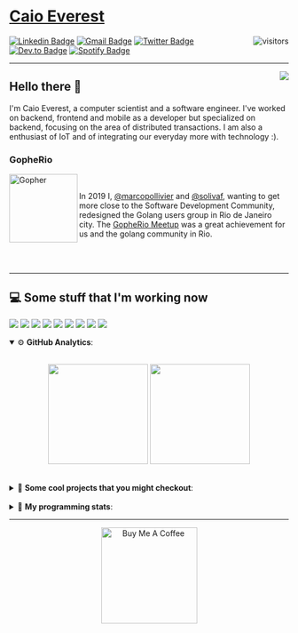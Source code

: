 # [Caio Everest](https://caioeverest.dev)

<img align="right" src="https://visitor-badge.glitch.me/badge?page_id=caioeverest.caioeverest" alt="visitors">

[![Linkedin Badge](https://img.shields.io/badge/-LinkedIn-blue?style=flat-square&logo=Linkedin&logoColor=white&link=https://www.linkedin.com/in/caioeverest/)](https://www.linkedin.com/in/caioeverest/)
[![Gmail Badge](https://img.shields.io/badge/-Gmail-c14438?style=flat-square&logo=Gmail&logoColor=white&link=mailto:mollivier.dev@gmail.com)](mailto:caioeverest.b@gmail.com/)
[![Twitter Badge](https://img.shields.io/badge/-Twitter-1DA1F2?style=flat-square&logo=Twitter&logoColor=white&link=https://twitter.com/caioeverest)](https://twitter.com/caioeverest)
[![Dev.to Badge](https://img.shields.io/badge/-Dev.to-363D44?style=flat-square&logo=Dev.to&logoColor=white&link=https://dev.to/caioeverest)](https://dev.to/caioeverest)
[![Spotify Badge](https://img.shields.io/badge/-Spotify-1ED760?style=flat-square&amp;labelColor=fff&amp;logo=Spotify&link=https://open.spotify.com/user/caio.everest)](https://open.spotify.com/user/caio.everest)

---
<img align="right" src="https://media3.giphy.com/media/Nx0rz3jtxtEre/200.gif"/>

## Hello there 🖖

<p>
    I'm Caio Everest, a computer scientist and a software engineer. I've worked on backend, frontend and mobile as a developer
    but specialized on backend, focusing on the area of distributed transactions. I am also a enthusiast of IoT and of integrating
    our everyday more with technology :).
</p>

### GopheRio

<img align="left" src="https://i.imgur.com/zmxMolD.png" alt="Gopher" width="123em">

<br>
<p>
    In 2019 I, <a href="https://github.com/marcopollivier">@marcopollivier</a> and <a href="https://github.com/solivaf">
    @solivaf</a>, wanting to get more close to the Software Development
    Community, redesigned the Golang users group in Rio de Janeiro city. The <a href="https://www.meetup.com/GopheRio">
    GopheRio Meetup</a> was a great achievement for us and the golang community in Rio.
</p>
<br><br>

---

## 💻 Some stuff that I'm working now

<a href=""><img src="https://img.shields.io/badge/-Go-00ADD8?style=flat-square&logo=go&logoColor=white"></a>
<a href=""><img src="https://img.shields.io/badge/-Rust-4f4f4f?style=flat-square&logo=rust&logoColor=white"></a>
<a href=""><img src="https://img.shields.io/badge/-Python-F7C400?style=flat-square&logo=python&logoColor=white"></a>
<a href=""><img src="https://img.shields.io/badge/-Ruby-980D02?style=flat-square&logo=ruby&logoColor=white"></a>
<a href=""><img src="http://img.shields.io/badge/-Java-007396?style=flat-square&logo=java&logoColor=white"></a>
<a href=""><img src="http://img.shields.io/badge/-Kotlin-7B6BDA?style=flat-square&logo=kotlin&logoColor=white"></a>
<a href=""><img src="http://img.shields.io/badge/-JavaScript-F7DF1E?style=flat-square&logo=JavaScript&logoColor=white"></a>
<a href=""><img src="http://img.shields.io/badge/-Terraform-623CE4?style=flat-square&logo=Terraform&logoColor=white"></a>
<a href=""><img src="http://img.shields.io/badge/-Ansible-171615?style=flat-square&logo=Ansible&logoColor=white"></a>

<details open>
    <summary>⚙ <b>GitHub Analytics</b>: </summary>
    <br>
    <p align="center">
        <img height="180em" src="https://github-readme-stats-eight-theta.vercel.app/api?username=caioeverest&show_icons=true&theme=tokyonight&include_all_commits=true&count_private=true"/>
        <img height="180em" src="https://github-readme-stats-eight-theta.vercel.app/api/top-langs/?username=caioeverest&layout=compact&langs_count=8&theme=tokyonight&include_all_commits=true&count_private=true"/>
    </p>
</details>

<br>

<details>
    <summary>🔨 <b>Some cool projects that you might checkout</b>: </summary>
    <div style="margin-left:3em">
        <li>🌠 <a href="https://github.com/caioeverest/supernova">Supernova</a> - Script that builds a development environment on linux machines</li>
        <li>⚙ <a href="https://github.com/caioeverest/gocfg">Gocfg</a> - A golang library that loads config structs from files with environment interpolation</li>
    </div>
</details>

<br>


<details>
 <summary>🤖 <b>My programming stats</b>: </summary>
<br>
<!--START_SECTION:waka-->
![Code Time](http://img.shields.io/badge/Code%20Time-3%2C318%20hrs%2036%20mins-blue)

**🐱 My GitHub Data** 

> 📦 80.6 kB Used in GitHub's Storage 
 > 
> 🏆 261 Contributions in the Year 2025
 > 
> 🚫 Not Opted to Hire
 > 
> 📜 42 Public Repositories 
 > 
> 🔑 9 Private Repositories 
 > 
**I'm an Early 🐤** 

```text
🌞 Morning                851 commits         ████░░░░░░░░░░░░░░░░░░░░░   17.55 % 
🌆 Daytime                2478 commits        █████████████░░░░░░░░░░░░   51.11 % 
🌃 Evening                1028 commits        █████░░░░░░░░░░░░░░░░░░░░   21.20 % 
🌙 Night                  491 commits         ███░░░░░░░░░░░░░░░░░░░░░░   10.13 % 
```
📅 **I'm Most Productive on Wednesday** 

```text
Monday                   589 commits         ███░░░░░░░░░░░░░░░░░░░░░░   12.15 % 
Tuesday                  1174 commits        ██████░░░░░░░░░░░░░░░░░░░   24.22 % 
Wednesday                1345 commits        ███████░░░░░░░░░░░░░░░░░░   27.74 % 
Thursday                 462 commits         ██░░░░░░░░░░░░░░░░░░░░░░░   09.53 % 
Friday                   853 commits         ████░░░░░░░░░░░░░░░░░░░░░   17.59 % 
Saturday                 148 commits         █░░░░░░░░░░░░░░░░░░░░░░░░   03.05 % 
Sunday                   277 commits         █░░░░░░░░░░░░░░░░░░░░░░░░   05.71 % 
```


📊 **This Week I Spent My Time On** 

```text
💬 Programming Languages: 
Go                       8 hrs 45 mins       ██████████░░░░░░░░░░░░░░░   38.04 % 
Python                   4 hrs 43 mins       █████░░░░░░░░░░░░░░░░░░░░   20.56 % 
TypeScript               1 hr 53 mins        ██░░░░░░░░░░░░░░░░░░░░░░░   08.25 % 
Markdown                 1 hr 41 mins        ██░░░░░░░░░░░░░░░░░░░░░░░   07.36 % 
Protocol Buffer          58 mins             █░░░░░░░░░░░░░░░░░░░░░░░░   04.23 % 

🔥 Editors: 
Cursor                   14 hrs 50 mins      ████████████████░░░░░░░░░   64.48 % 
Neovim                   8 hrs 10 mins       █████████░░░░░░░░░░░░░░░░   35.52 % 

💻 Operating System: 
Mac                      23 hrs 1 min        █████████████████████████   100.00 % 
```

**I Mostly Code in Go** 

```text
Go                       37 repos            ████████████░░░░░░░░░░░░░   46.84 % 
Shell                    5 repos             ██░░░░░░░░░░░░░░░░░░░░░░░   06.33 % 
Java                     4 repos             █░░░░░░░░░░░░░░░░░░░░░░░░   05.06 % 
Nix                      1 repo              ░░░░░░░░░░░░░░░░░░░░░░░░░   01.27 % 
Lua                      1 repo              ░░░░░░░░░░░░░░░░░░░░░░░░░   01.27 % 
```




 Last Updated on 11/06/2025 02:32:02 UTC
<!--END_SECTION:waka-->
</details>

---

<p align="center">
    <a href="https://www.buymeacoffee.com/caioeverest" target="_blank">
        <img src="https://az743702.vo.msecnd.net/cdn/kofi3.png?v=a" alt="Buy Me A Coffee" width="173em">
    </a>
</p>
